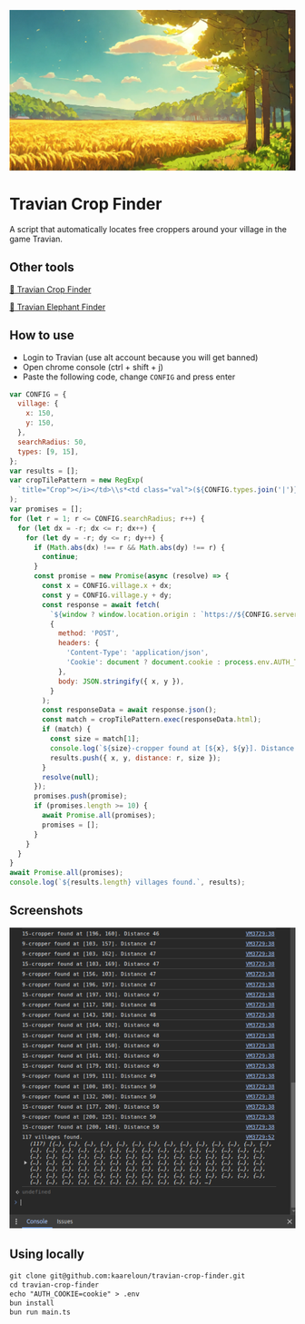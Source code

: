 ![Travian Crop Finder](./crop.webp)

# Travian Crop Finder

A script that automatically locates free croppers around your village in the game Travian.

## Other tools

[🌾 Travian Crop Finder](https://github.com/kaareloun/travian-crop-finder)

[🐘 Travian Elephant Finder](https://github.com/kaareloun/travian-elephant-finder)

## How to use

- Login to Travian (use alt account because you will get banned)
- Open chrome console (ctrl + shift + j)
- Paste the following code, change `CONFIG` and press enter

```javascript
var CONFIG = {
  village: {
    x: 150,
    y: 150,
  },
  searchRadius: 50,
  types: [9, 15],
};
var results = [];
var cropTilePattern = new RegExp(
  `title="Crop"></i></td>\\s*<td class="val">(${CONFIG.types.join('|')})</td>`
);
var promises = [];
for (let r = 1; r <= CONFIG.searchRadius; r++) {
  for (let dx = -r; dx <= r; dx++) {
    for (let dy = -r; dy <= r; dy++) {
      if (Math.abs(dx) !== r && Math.abs(dy) !== r) {
        continue;
      }
      const promise = new Promise(async (resolve) => {
        const x = CONFIG.village.x + dx;
        const y = CONFIG.village.y + dy;
        const response = await fetch(
          `${window ? window.location.origin : `https://${CONFIG.server}`}/api/v1/map/tile-details`,
          {
            method: 'POST',
            headers: {
              'Content-Type': 'application/json',
              'Cookie': document ? document.cookie : process.env.AUTH_TOKEN || '',
            },
            body: JSON.stringify({ x, y }),
          }
        );
        const responseData = await response.json();
        const match = cropTilePattern.exec(responseData.html);
        if (match) {
          const size = match[1];
          console.log(`${size}-cropper found at [${x}, ${y}]. Distance ${r}`);
          results.push({ x, y, distance: r, size });
        }
        resolve(null);
      });
      promises.push(promise);
      if (promises.length >= 10) {
        await Promise.all(promises);
        promises = [];
      }
    }
  }
}
await Promise.all(promises);
console.log(`${results.length} villages found.`, results);
```

## Screenshots

![Console](./console.png)

## Using locally

```
git clone git@github.com:kaareloun/travian-crop-finder.git
cd travian-crop-finder
echo "AUTH_COOKIE=cookie" > .env
bun install
bun run main.ts
```
